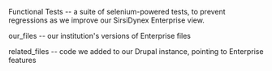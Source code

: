 Functional Tests -- a suite of selenium-powered tests, to prevent regressions as we improve our SirsiDynex Enterprise view.

our_files -- our institution's versions of Enterprise files

related_files -- code we added to our Drupal instance, pointing to Enterprise features
